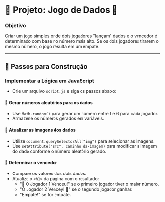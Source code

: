 # 🎲 Projeto: Jogo de Dados 🎲

### Objetivo
Criar um jogo simples onde dois jogadores "lançam" dados e o vencedor é determinado com base no número mais alto. Se os dois jogadores tirarem o mesmo número, o jogo resulta em um empate.

---

## 🔹 Passos para Construção

### Implementar a Lógica em JavaScript
- Crie um arquivo `script.js` e siga os passos abaixo:

#### 🔹 Gerar números aleatórios para os dados
- Use `Math.random()` para gerar um número entre 1 e 6 para cada jogador.
- Armazene os números gerados em variáveis.

#### 🔹 Atualizar as imagens dos dados
- Utilize `document.querySelectorAll("img")` para selecionar as imagens.
- Use `setAttribute("src", caminho-da-imagem)` para modificar a imagem do dado conforme o número aleatório gerado.

#### 🔹 Determinar o vencedor
- Compare os valores dos dois dados.
- Atualize o `<h1>` da página com o resultado:
    - "🚩 O Jogador 1 Venceu!" se o primeiro jogador tiver o maior número.
    - "O Jogador 2 Vencey! 🚩" se o segundo jogador ganhar.
    - "Empate!" se for empate.
